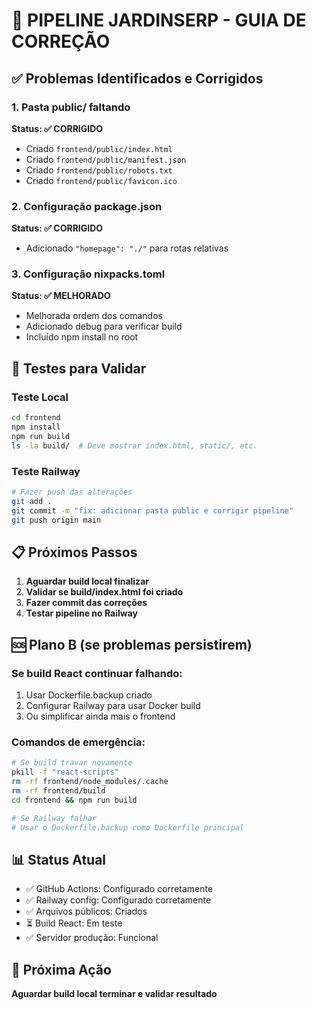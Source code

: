 # 🚀 PIPELINE JARDINSERP - GUIA DE CORREÇÃO

## ✅ Problemas Identificados e Corrigidos

### 1. **Pasta public/ faltando** 
**Status: ✅ CORRIGIDO**
- Criado `frontend/public/index.html`
- Criado `frontend/public/manifest.json`
- Criado `frontend/public/robots.txt` 
- Criado `frontend/public/favicon.ico`

### 2. **Configuração package.json**
**Status: ✅ CORRIGIDO**
- Adicionado `"homepage": "./"` para rotas relativas

### 3. **Configuração nixpacks.toml**
**Status: ✅ MELHORADO**
- Melhorada ordem dos comandos
- Adicionado debug para verificar build
- Incluído npm install no root

## 🔧 Testes para Validar

### Teste Local
```bash
cd frontend
npm install
npm run build
ls -la build/  # Deve mostrar index.html, static/, etc.
```

### Teste Railway
```bash
# Fazer push das alterações
git add .
git commit -m "fix: adicionar pasta public e corrigir pipeline"
git push origin main
```

## 📋 Próximos Passos

1. **Aguardar build local finalizar**
2. **Validar se build/index.html foi criado**
3. **Fazer commit das correções**
4. **Testar pipeline no Railway**

## 🆘 Plano B (se problemas persistirem)

### Se build React continuar falhando:
1. Usar Dockerfile.backup criado
2. Configurar Railway para usar Docker build
3. Ou simplificar ainda mais o frontend

### Comandos de emergência:
```bash
# Se build travar novamente
pkill -f "react-scripts"
rm -rf frontend/node_modules/.cache
rm -rf frontend/build
cd frontend && npm run build

# Se Railway falhar
# Usar o Dockerfile.backup como Dockerfile principal
```

## 📊 Status Atual
- ✅ GitHub Actions: Configurado corretamente
- ✅ Railway config: Configurado corretamente  
- ✅ Arquivos públicos: Criados
- ⏳ Build React: Em teste
- ✅ Servidor produção: Funcional

## 🎯 Próxima Ação
**Aguardar build local terminar e validar resultado**
